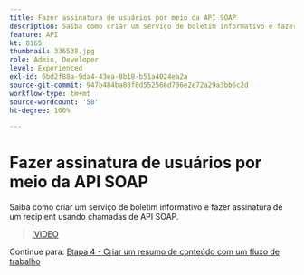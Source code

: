 ```yaml
---
title: Fazer assinatura de usuários por meio da API SOAP
description: Saiba como criar um serviço de boletim informativo e fazer assinatura de um recipient usando chamadas de API SOAP.
feature: API
kt: 8165
thumbnail: 336538.jpg
role: Admin, Developer
level: Experienced
exl-id: 6bd2f88a-9da4-43ea-8b18-b51a4024ea2a
source-git-commit: 947b484ba08f8d552566d706e2e72a29a3bb6c2d
workflow-type: tm+mt
source-wordcount: '50'
ht-degree: 100%

---
```


# Fazer assinatura de usuários por meio da API SOAP

Saiba como criar um serviço de boletim informativo e fazer assinatura de um recipient usando chamadas de API SOAP.

>[!VIDEO](https://video.tv.adobe.com/v/336538?quality=12)

Continue para: [Etapa 4 - Criar um resumo de conteúdo com um fluxo de trabalho](/help/tutorial-use-soap-apis/create-article-alert-delivery-overview.md)
